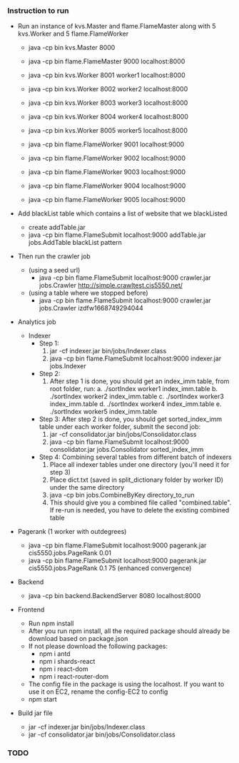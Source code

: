 ### Instruction to run

- Run an instance of kvs.Master and flame.FlameMaster along with 5 kvs.Worker and 5 flame.FlameWorker
  - java -cp bin kvs.Master 8000 
  - java -cp bin flame.FlameMaster 9000 localhost:8000 

  - java -cp bin kvs.Worker 8001 worker1 localhost:8000 
  - java -cp bin kvs.Worker 8002 worker2 localhost:8000 
  - java -cp bin kvs.Worker 8003 worker3 localhost:8000 
  - java -cp bin kvs.Worker 8004 worker4 localhost:8000 
  - java -cp bin kvs.Worker 8005 worker5 localhost:8000 

  - java -cp bin flame.FlameWorker 9001 localhost:9000 
  - java -cp bin flame.FlameWorker 9002 localhost:9000 
  - java -cp bin flame.FlameWorker 9003 localhost:9000 
  - java -cp bin flame.FlameWorker 9004 localhost:9000 
  - java -cp bin flame.FlameWorker 9005 localhost:9000 


- Add blackList table which contains a list of website that we blackListed
  - create addTable.jar
  - java -cp bin flame.FlameSubmit localhost:9000 addTable.jar jobs.AddTable blackList pattern

- Then run the crawler job
  - (using a seed url)
    - java -cp bin flame.FlameSubmit localhost:9000 crawler.jar jobs.Crawler http://simple.crawltest.cis5550.net/
  - (using a table where we stopped before)
    - java -cp bin flame.FlameSubmit localhost:9000 crawler.jar jobs.Crawler izdfw1668749294044

- Analytics job
  - Indexer
    - Step 1:
      1. jar -cf indexer.jar bin/jobs/Indexer.class
      2. java -cp bin flame.FlameSubmit localhost:9000 indexer.jar jobs.Indexer
    - Step 2:
      1. After step 1 is done, you should get an index_imm table, from root folder, run:
         a. ./sortIndex worker1 index_imm.table
         b. ./sortIndex worker2 index_imm.table
         c. ./sortIndex worker3 index_imm.table
         d. ./sortIndex worker4 index_imm.table
         e. ./sortIndex worker5 index_imm.table
    - Step 3: After step 2 is done, you should get sorted_index_imm table under each worker folder, submit the second job:
      1. jar -cf consolidator.jar bin/jobs/Consolidator.class
      2. java -cp bin flame.FlameSubmit localhost:9000 consolidator.jar jobs.Consolidator sorted_index_imm
    - Step 4: Combining several tables from different batch of indexers
      1. Place all indexer tables under one directory (you'll need it for step 3)
      2. Place dict.txt (saved in split_dictionary folder by worker ID) under the same directory
      3. java -cp bin jobs.CombineByKey directory_to_run
      4. This should give you a combined file called "combined.table". If re-run is needed, you have to delete the existing combined table
- Pagerank (1 worker with outdegrees)
  - java -cp bin flame.FlameSubmit localhost:9000 pagerank.jar cis5550.jobs.PageRank 0.01
  - java -cp bin flame.FlameSubmit localhost:9000 pagerank.jar cis5550.jobs.PageRank 0.1 75 (enhanced convergence)

- Backend
  - java -cp bin backend.BackendServer 8080 localhost:8000

- Frontend
  - Run npm install
  - After you run npm install, all the required package should already be download based on package.json
  - If not please download the following packages:
    - npm i antd
    - npm i shards-react
    - npm i react-dom
    - npm i react-router-dom
  - The config file in the package is using the localhost. If you want to use it on EC2, rename the config-EC2 to config
  - npm start

- Build jar file
  - jar -cf indexer.jar bin/jobs/Indexer.class
  - jar -cf consolidator.jar bin/jobs/Consolidator.class

### TODO
